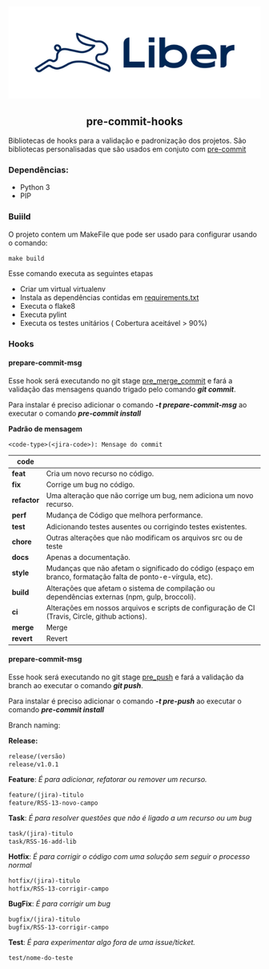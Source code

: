 <p align="center">
<img src="img/liber.png"/>
</p>

<h2 align="center">pre-commit-hooks</h2> 

Bibliotecas de hooks para a validação e padronização dos projetos.
São bibliotecas personalisadas que são usados em conjuto com [pre-commit](https://pre-commit.com/)


### Dependências:

 - Python 3 
 - PIP

### Buiild

O projeto contem um MakeFile que pode ser usado para configurar usando o comando:
```
make build 
 ```
Esse comando executa as seguintes etapas

 - Criar um virtual virtualenv
 - Instala as dependências contidas em [requirements.txt](requirements.txt)
 - Executa o flake8
 - Executa pylint
 - Executa os testes unitários ( Cobertura aceitável > 90%)

### Hooks
#### prepare-commit-msg
Esse hook será executando no git stage [pre_merge_commit](https://git-scm.com/docs/githooks#_pre_merge_commit) e fará
a validação das mensagens quando trigado pelo comando **_git commit_**.

Para instalar  é preciso adicionar o comando _**-t prepare-commit-msg**_ ao executar o comando **_pre-commit install_**

**Padrão de mensagem**
 
    <code-type>(<jira-code>): Mensage do commit
 

| code         |                                                                                                               |
|--------------|---------------------------------------------------------------------------------------------------------------|
| **feat**     | Cria um novo recurso no código.                                                                               |
| **fix**      | Corrige um bug no código.                                                                                     |
| **refactor** | Uma alteração que não corrige um bug, nem adiciona um novo recurso.                                           |
| **perf**     | Mudança de Código que melhora performance.                                                                    |
| **test**     | Adicionando testes ausentes ou corrigindo testes existentes.                                                  |
| **chore**    | Outras alterações que não modificam os arquivos src ou de teste                                               |
| **docs**     | Apenas a documentação.                                                                                        |
| **style**    | Mudanças que não afetam o significado do código (espaço em branco, formatação falta de ponto-e-vírgula, etc). |
| **build**    | Alterações que afetam o sistema de compilação ou dependências externas (npm, gulp, broccoli).                 |
| **ci**       | Alterações em nossos arquivos e scripts de configuração de CI (Travis, Circle, github actions).               |
| **merge**    | Merge                                                                                                         |
| **revert**   | Revert                                                                                                        |




#### prepare-commit-msg
Esse hook será executando no git stage [pre_push](https://git-scm.com/docs/githooks#_pre_push) e fará
a validação da branch ao executar o comando **_git push_**.


Para instalar  é preciso adicionar o comando _**-t pre-push**_ ao executar o comando **_pre-commit install_**


Branch naming:

**Release:**

    release/(versão)
    release/v1.0.1


**Feature**: _É para adicionar, refatorar ou remover um recurso._


    feature/(jira)-titulo
    feature/RSS-13-novo-campo

**Task**: _É para resolver questões que não é ligado a um recurso ou um bug_

    task/(jira)-titulo
    task/RSS-16-add-lib

**Hotfix**: _É para corrigir o código com uma solução sem seguir o processo normal_   
  
    hotfix/(jira)-titulo
    hotfix/RSS-13-corrigir-campo

**BugFix**: _É para corrigir um bug_

    bugfix/(jira)-titulo
    bugfix/RSS-13-corrigir-campo

**Test**: _É para experimentar algo fora de uma issue/ticket._

    test/nome-do-teste
